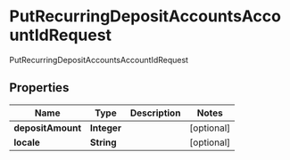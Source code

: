 

# PutRecurringDepositAccountsAccountIdRequest

PutRecurringDepositAccountsAccountIdRequest

## Properties

| Name | Type | Description | Notes |
|------------ | ------------- | ------------- | -------------|
|**depositAmount** | **Integer** |  |  [optional] |
|**locale** | **String** |  |  [optional] |



